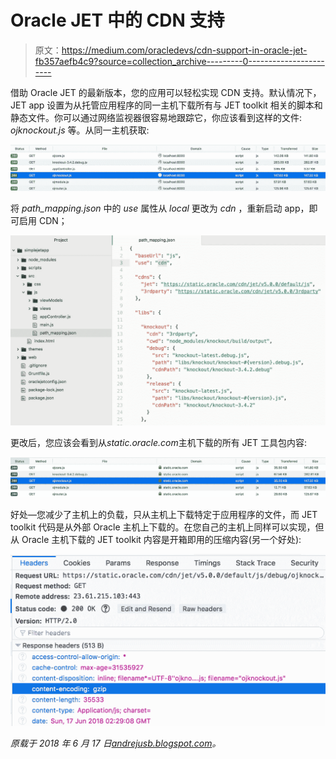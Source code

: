 # Oracle JET 中的 CDN 支持

> 原文：<https://medium.com/oracledevs/cdn-support-in-oracle-jet-fb357aefb4c9?source=collection_archive---------0----------------------->

借助 Oracle JET 的最新版本，您的应用可以轻松实现 CDN 支持。默认情况下，JET app 设置为从托管应用程序的同一主机下载所有与 JET toolkit 相关的脚本和静态文件。你可以通过网络监视器很容易地跟踪它，你应该看到这样的文件: *ojknockout.js* 等。从同一主机获取:

![](img/26f396b9abc5b1ff01b7773be9d02419.png)

将 *path_mapping.json* 中的 *use* 属性从 *local* 更改为 *cdn* ，重新启动 app，即可启用 CDN；

![](img/0511ec8cecb417b6e0431f2cc0c2ae75.png)

更改后，您应该会看到从*static.oracle.com*主机下载的所有 JET 工具包内容:

![](img/e9b98c8d602d474a53c0b3a00b8fd68d.png)

好处—您减少了主机上的负载，只从主机上下载特定于应用程序的文件，而 JET toolkit 代码是从外部 Oracle 主机上下载的。在您自己的主机上同样可以实现，但从 Oracle 主机下载的 JET toolkit 内容是开箱即用的压缩内容(另一个好处):

![](img/40031386b55c6f5e143c8ced4e6983ba.png)

*原载于 2018 年 6 月 17 日*[*andrejusb.blogspot.com*](http://andrejusb.blogspot.com/2018/06/cdn-support-in-oracle-jet.html)*。*